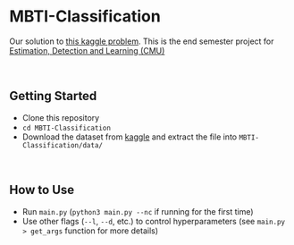 # MBTI-Classification
Our solution to [this kaggle problem](https://www.kaggle.com/datasets/datasnaek/mbti-type). This is the end semester project for [Estimation, Detection and Learning (CMU)](https://courses.ece.cmu.edu/18752)

<br>

## Getting Started
* Clone this repository
* `cd MBTI-Classification`
* Download the dataset from [kaggle](https://www.kaggle.com/datasets/datasnaek/mbti-type/download) and extract the file into `MBTI-Classification/data/`

<br>

## How to Use
* Run `main.py` (`python3 main.py --nc` if running for the first time)
* Use other flags (`--l`, `--d`, etc.) to control hyperparameters (see `main.py > get_args` function for more details)
